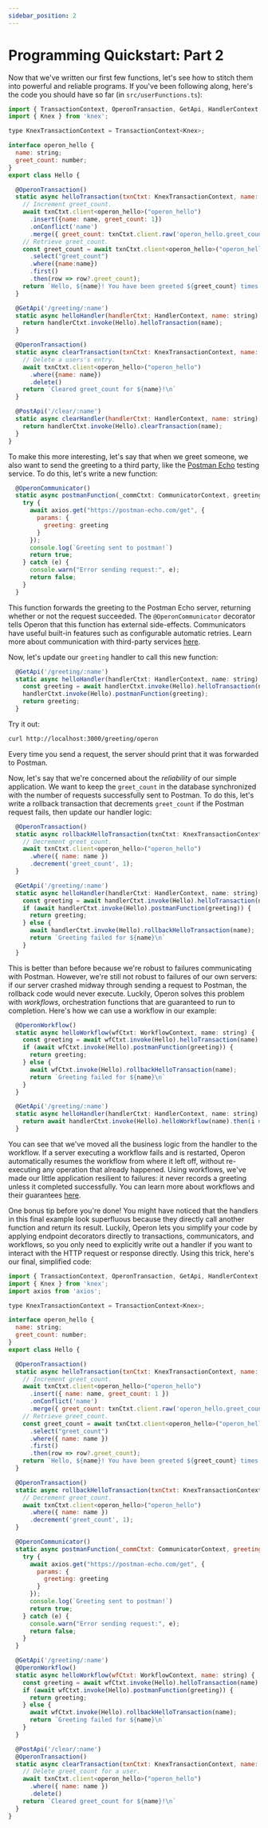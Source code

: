 ```yaml
---
sidebar_position: 2
---
```


# Programming Quickstart: Part 2

Now that we've written our first few functions, let's see how to stitch them into powerful and reliable programs.
If you've been following along, here's the code you should have so far (in `src/userFunctions.ts`):

```javascript
import { TransactionContext, OperonTransaction, GetApi, HandlerContext, PostApi } from '@dbos-inc/operon'
import { Knex } from 'knex';

type KnexTransactionContext = TransactionContext<Knex>;

interface operon_hello {
  name: string;
  greet_count: number;
}
export class Hello {

  @OperonTransaction()
  static async helloTransaction(txnCtxt: KnexTransactionContext, name: string) {
    // Increment greet_count.
    await txnCtxt.client<operon_hello>("operon_hello")
      .insert({name: name, greet_count: 1})
      .onConflict('name')
      .merge({ greet_count: txnCtxt.client.raw('operon_hello.greet_count + 1') });
    // Retrieve greet_count.
    const greet_count = await txnCtxt.client<operon_hello>("operon_hello")
      .select("greet_count")
      .where({name:name})
      .first()
      .then(row => row?.greet_count);
    return `Hello, ${name}! You have been greeted ${greet_count} times.\n`;
  }

  @GetApi('/greeting/:name')
  static async helloHandler(handlerCtxt: HandlerContext, name: string) {
    return handlerCtxt.invoke(Hello).helloTransaction(name);
  }

  @OperonTransaction()
  static async clearTransaction(txnCtxt: KnexTransactionContext, name: string) {
    // Delete a users's entry.
    await txnCtxt.client<operon_hello>("operon_hello")
      .where({name: name})
      .delete()
    return `Cleared greet_count for ${name}!\n`
  }

  @PostApi('/clear/:name')
  static async clearHandler(handlerCtxt: HandlerContext, name: string) {
    return handlerCtxt.invoke(Hello).clearTransaction(name);
  }
}
```

To make this more interesting, let's say that when we greet someone, we also want to send the greeting to a third party, like the [Postman Echo](https://postman-echo.com/) testing service.
To do this, let's write a new function:

```javascript
  @OperonCommunicator()
  static async postmanFunction(_commCtxt: CommunicatorContext, greeting: string) {
    try {
      await axios.get("https://postman-echo.com/get", {
        params: {
          greeting: greeting
        }
      });
      console.log(`Greeting sent to postman!`)
      return true;
    } catch (e) {
      console.warn("Error sending request:", e);
      return false;
    }
  }
```

This function forwards the greeting to the Postman Echo server, returning whether or not the request succeeded.
The `@OperonCommunicator` decorator tells Operon that this function has external side-effects.
Communicators have useful built-in features such as configurable automatic retries.
Learn more about communication with third-party services [here](..).

Now, let's update our `greeting` handler to call this new function:

```javascript
  @GetApi('/greeting/:name')
  static async helloHandler(handlerCtxt: HandlerContext, name: string) {
    const greeting = await handlerCtxt.invoke(Hello).helloTransaction(name);
    handlerCtxt.invoke(Hello).postmanFunction(greeting);
    return greeting;
  }
```

Try it out:

```bash
curl http://localhost:3000/greeting/operon
```

Every time you send a request, the server should print that it was forwarded to Postman.

Now, let's say that we're concerned about the _reliability_ of our simple application.
We want to keep the `greet_count` in the database synchronized with the number of requests successfully sent to Postman.
To do this, let's write a rollback transaction that decrements `greet_count` if the Postman request fails, then update our handler logic:

```javascript
  @OperonTransaction()
  static async rollbackHelloTransaction(txnCtxt: KnexTransactionContext, name: string) {
    // Decrement greet_count.
    await txnCtxt.client<operon_hello>("operon_hello")
      .where({ name: name })
      .decrement('greet_count', 1);
  }

  @GetApi('/greeting/:name')
  static async helloHandler(handlerCtxt: HandlerContext, name: string) {
    const greeting = await handlerCtxt.invoke(Hello).helloTransaction(name);
    if (await handlerCtxt.invoke(Hello).postmanFunction(greeting)) {
      return greeting;
    } else {
      await handlerCtxt.invoke(Hello).rollbackHelloTransaction(name);
      return `Greeting failed for ${name}\n`
    }
  }
```

This is better than before because we're robust to failures communicating with Postman.
However, we're still not robust to failures of our own servers: if our server crashed midway through sending a request to Postman, the rollback code would never execute.
Luckily, Operon solves this problem with _workflows_, orchestration functions that are guaranteed to run to completion.
Here's how we can use a workflow in our example:

```javascript
  @OperonWorkflow()
  static async helloWorkflow(wfCtxt: WorkflowContext, name: string) {
    const greeting = await wfCtxt.invoke(Hello).helloTransaction(name);
    if (await wfCtxt.invoke(Hello).postmanFunction(greeting)) {
      return greeting;
    } else {
      await wfCtxt.invoke(Hello).rollbackHelloTransaction(name);
      return `Greeting failed for ${name}\n`
    }
  }

  @GetApi('/greeting/:name')
  static async helloHandler(handlerCtxt: HandlerContext, name: string) {
    return await handlerCtxt.invoke(Hello).helloWorkflow(name).then(i => i.getResult());
  }
```

You can see that we've moved all the business logic from the handler to the workflow.
If a server executing a workflow fails and is restarted, Operon automatically resumes the workflow from where it left off, without re-executing any operation that already happened.
Using workflows, we've made our little application resilient to failures: it never records a greeting unless it completed successfully.
You can learn more about workflows and their guarantees [here](..).

One bonus tip before you're done!
You might have noticed that the handlers in this final example look superfluous because they directly call another function and return its result.
Luckily, Operon lets you simplify your code by applying endpoint decorators directly to transactions, communicators, and workflows, so you only need to explicitly write out a handler if you want to interact with the HTTP request or response directly.  Using this trick, here's our final, simplified code:


```javascript
import { TransactionContext, OperonTransaction, GetApi, HandlerContext, PostApi, CommunicatorContext, OperonCommunicator, OperonWorkflow, WorkflowContext } from '@dbos-inc/operon'
import { Knex } from 'knex';
import axios from 'axios';

type KnexTransactionContext = TransactionContext<Knex>;

interface operon_hello {
  name: string;
  greet_count: number;
}
export class Hello {

  @OperonTransaction()
  static async helloTransaction(txnCtxt: KnexTransactionContext, name: string) {
    // Increment greet_count.
    await txnCtxt.client<operon_hello>("operon_hello")
      .insert({ name: name, greet_count: 1 })
      .onConflict('name')
      .merge({ greet_count: txnCtxt.client.raw('operon_hello.greet_count + 1') });
    // Retrieve greet_count.
    const greet_count = await txnCtxt.client<operon_hello>("operon_hello")
      .select("greet_count")
      .where({ name: name })
      .first()
      .then(row => row?.greet_count);
    return `Hello, ${name}! You have been greeted ${greet_count} times.\n`;
  }

  @OperonTransaction()
  static async rollbackHelloTransaction(txnCtxt: KnexTransactionContext, name: string) {
    // Decrement greet_count.
    await txnCtxt.client<operon_hello>("operon_hello")
      .where({ name: name })
      .decrement('greet_count', 1);
  }

  @OperonCommunicator()
  static async postmanFunction(_commCtxt: CommunicatorContext, greeting: string) {
    try {
      await axios.get("https://postman-echo.com/get", {
        params: {
          greeting: greeting
        }
      });
      console.log(`Greeting sent to postman!`)
      return true;
    } catch (e) {
      console.warn("Error sending request:", e);
      return false;
    }
  }

  @GetApi('/greeting/:name')
  @OperonWorkflow()
  static async helloWorkflow(wfCtxt: WorkflowContext, name: string) {
    const greeting = await wfCtxt.invoke(Hello).helloTransaction(name);
    if (await wfCtxt.invoke(Hello).postmanFunction(greeting)) {
      return greeting;
    } else {
      await wfCtxt.invoke(Hello).rollbackHelloTransaction(name);
      return `Greeting failed for ${name}\n`
    }
  }

  @PostApi('/clear/:name')
  @OperonTransaction()
  static async clearTransaction(txnCtxt: KnexTransactionContext, name: string) {
    // Delete greet_count for a user.
    await txnCtxt.client<operon_hello>("operon_hello")
      .where({ name: name })
      .delete()
    return `Cleared greet_count for ${name}!\n`
  }
}
```